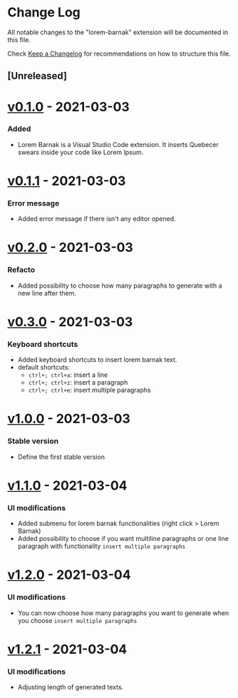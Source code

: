 # Change Log

All notable changes to the "lorem-barnak" extension will be documented in this file.

Check [Keep a Changelog](http://keepachangelog.com/) for recommendations on how to structure this file.

## [Unreleased]

# [v0.1.0] - 2021-03-03
### Added

- Lorem Barnak is a Visual Studio Code extension. It inserts Quebecer swears inside your code like Lorem Ipsum.

# [v0.1.1] - 2021-03-03
### Error message

- Added error message if there isn't any editor opened.

# [v0.2.0] - 2021-03-03
### Refacto

- Added possibility to choose how many paragraphs to generate with a new line after them.

# [v0.3.0] - 2021-03-03
### Keyboard shortcuts

- Added keyboard shortcuts to insert lorem barnak text.
- default shortcuts:
  - `ctrl+; ctrl+a`: insert a line
  - `ctrl+; ctrl+z`: insert a paragraph
  - `ctrl+; ctrl+e`: insert multiple paragraphs

# [v1.0.0] - 2021-03-03
### Stable version

- Define the first stable version

# [v1.1.0] - 2021-03-04
### UI modifications

- Added submenu for lorem barnak functionalities (right click > Lorem Barnak)
- Added possibility to choose if you want multiline paragraphs or one line paragraph with functionality `insert multiple paragraphs`

# [v1.2.0] - 2021-03-04
### UI modifications

- You can now choose how many paragraphs you want to generate when you choose `insert multiple paragraphs`

# [v1.2.1] - 2021-03-04
### UI modifications

- Adjusting length of generated texts.

[v0.1.0]: https://github.com/hecht-a/vscode-lorem-barnak/releases/tag/0.1.0
[v0.1.1]: https://github.com/hecht-a/vscode-lorem-barnak/releases/tag/0.1.1
[v0.2.0]: https://github.com/hecht-a/vscode-lorem-barnak/releases/tag/0.2.0
[v0.3.0]: https://github.com/hecht-a/vscode-lorem-barnak/releases/tag/0.3.0
[v1.0.0]: https://github.com/hecht-a/vscode-lorem-barnak/releases/tag/1.0.0
[v1.1.0]: https://github.com/hecht-a/vscode-lorem-barnak/releases/tag/1.1.0
[v1.2.0]: https://github.com/hecht-a/vscode-lorem-barnak/releases/tag/1.2.0
[v1.2.1]: https://github.com/hecht-a/vscode-lorem-barnak/releases/tag/1.2.1
